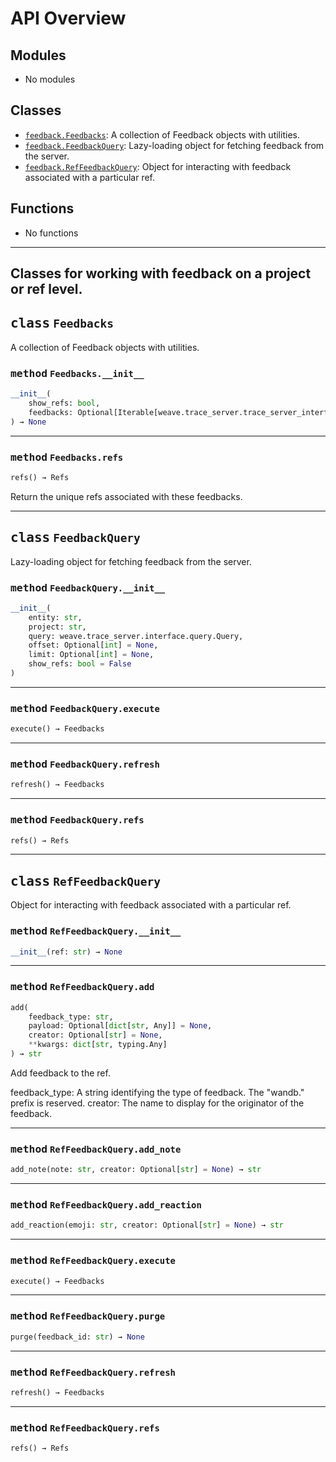 

# API Overview

## Modules

- No modules

## Classes

- [`feedback.Feedbacks`](./weave.feedback.md#class-feedbacks): A collection of Feedback objects with utilities.
- [`feedback.FeedbackQuery`](./weave.feedback.md#class-feedbackquery): Lazy-loading object for fetching feedback from the server.
- [`feedback.RefFeedbackQuery`](./weave.feedback.md#class-reffeedbackquery): Object for interacting with feedback associated with a particular ref.

## Functions

- No functions

---
Classes for working with feedback on a project or ref level.
---

## <kbd>class</kbd> `Feedbacks`
A collection of Feedback objects with utilities. 

### <kbd>method</kbd> `Feedbacks.__init__`

```python
__init__(
    show_refs: bool,
    feedbacks: Optional[Iterable[weave.trace_server.trace_server_interface.Feedback]] = None
) → None
```








---

### <kbd>method</kbd> `Feedbacks.refs`

```python
refs() → Refs
```

Return the unique refs associated with these feedbacks. 


---

## <kbd>class</kbd> `FeedbackQuery`
Lazy-loading object for fetching feedback from the server. 

### <kbd>method</kbd> `FeedbackQuery.__init__`

```python
__init__(
    entity: str,
    project: str,
    query: weave.trace_server.interface.query.Query,
    offset: Optional[int] = None,
    limit: Optional[int] = None,
    show_refs: bool = False
)
```








---

### <kbd>method</kbd> `FeedbackQuery.execute`

```python
execute() → Feedbacks
```





---

### <kbd>method</kbd> `FeedbackQuery.refresh`

```python
refresh() → Feedbacks
```





---

### <kbd>method</kbd> `FeedbackQuery.refs`

```python
refs() → Refs
```






---

## <kbd>class</kbd> `RefFeedbackQuery`
Object for interacting with feedback associated with a particular ref. 

### <kbd>method</kbd> `RefFeedbackQuery.__init__`

```python
__init__(ref: str) → None
```








---

### <kbd>method</kbd> `RefFeedbackQuery.add`

```python
add(
    feedback_type: str,
    payload: Optional[dict[str, Any]] = None,
    creator: Optional[str] = None,
    **kwargs: dict[str, typing.Any]
) → str
```

Add feedback to the ref. 

feedback_type: A string identifying the type of feedback. The "wandb." prefix is reserved. creator: The name to display for the originator of the feedback. 

---

### <kbd>method</kbd> `RefFeedbackQuery.add_note`

```python
add_note(note: str, creator: Optional[str] = None) → str
```





---

### <kbd>method</kbd> `RefFeedbackQuery.add_reaction`

```python
add_reaction(emoji: str, creator: Optional[str] = None) → str
```





---

### <kbd>method</kbd> `RefFeedbackQuery.execute`

```python
execute() → Feedbacks
```





---

### <kbd>method</kbd> `RefFeedbackQuery.purge`

```python
purge(feedback_id: str) → None
```





---

### <kbd>method</kbd> `RefFeedbackQuery.refresh`

```python
refresh() → Feedbacks
```





---

### <kbd>method</kbd> `RefFeedbackQuery.refs`

```python
refs() → Refs
```





